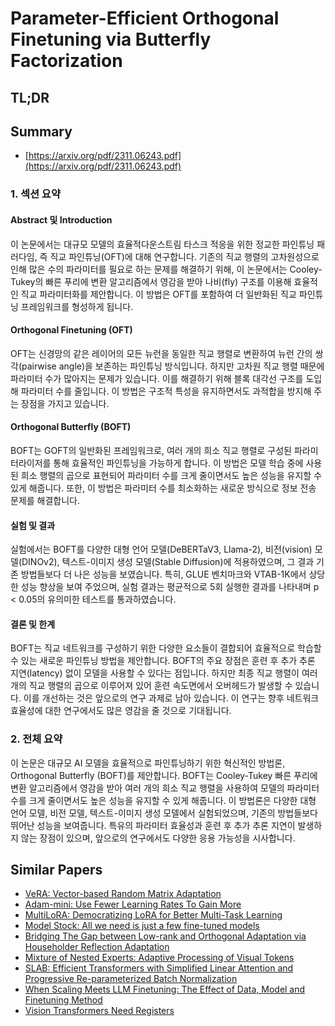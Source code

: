 # Parameter-Efficient Orthogonal Finetuning via Butterfly Factorization
## TL;DR
## Summary
- [https://arxiv.org/pdf/2311.06243.pdf](https://arxiv.org/pdf/2311.06243.pdf)

### 1. 섹션 요약

#### Abstract 및 Introduction
이 논문에서는 대규모 모델의 효율적다운스트림 타스크 적응을 위한 정교한 파인튜닝 패러다임, 즉 직교 파인튜닝(OFT)에 대해 연구합니다. 기존의 직교 행렬의 고차원성으로 인해 많은 수의 파라미터를 필요로 하는 문제를 해결하기 위해, 이 논문에서는 Cooley-Tukey의 빠른 푸리에 변환 알고리즘에서 영감을 받아 나비(fly) 구조를 이용해 효율적인 직교 파라미터화를 제안합니다. 이 방법은 OFT를 포함하여 더 일반화된 직교 파인튜닝 프레임워크를 형성하게 됩니다.

#### Orthogonal Finetuning (OFT)
OFT는 신경망의 같은 레이어의 모든 뉴런을 동일한 직교 행렬로 변환하여 뉴런 간의 쌍각(pairwise angle)을 보존하는 파인튜닝 방식입니다. 하지만 고차원 직교 행렬 때문에 파라미터 수가 많아지는 문제가 있습니다. 이를 해결하기 위해 블록 대각선 구조를 도입해 파라미터 수를 줄입니다. 이 방법은 구조적 특성을 유지하면서도 과적합을 방지해 주는 장점을 가지고 있습니다.

#### Orthogonal Butterfly (BOFT)
BOFT는 GOFT의 일반화된 프레임워크로, 여러 개의 희소 직교 행렬로 구성된 파라미터라이저를 통해 효율적인 파인튜닝을 가능하게 합니다. 이 방법은 모델 학습 중에 사용된 희소 행렬의 곱으로 표현되어 파라미터 수를 크게 줄이면서도 높은 성능을 유지할 수 있게 해줍니다. 또한, 이 방법은 파라미터 수를 최소화하는 새로운 방식으로 정보 전송 문제를 해결합니다.

#### 실험 및 결과
실험에서는 BOFT를 다양한 대형 언어 모델(DeBERTaV3, Llama-2), 비전(vision) 모델(DINOv2), 텍스트-이미지 생성 모델(Stable Diffusion)에 적용하였으며, 그 결과 기존 방법들보다 더 나은 성능을 보였습니다. 특히, GLUE 벤치마크와 VTAB-1K에서 상당한 성능 향상을 보여 주었으며, 실험 결과는 평균적으로 5회 실행한 결과를 나타내며 p < 0.05의 유의미한 테스트를 통과하였습니다.

#### 결론 및 한계
BOFT는 직교 네트워크를 구성하기 위한 다양한 요소들이 결합되어 효율적으로 학습할 수 있는 새로운 파인튜닝 방법을 제안합니다. BOFT의 주요 장점은 훈련 후 추가 추론 지연(latency) 없이 모델을 사용할 수 있다는 점입니다. 하지만 최종 직교 행렬이 여러 개의 직교 행렬의 곱으로 이루어져 있어 훈련 속도면에서 오버헤드가 발생할 수 있습니다. 이를 개선하는 것은 앞으로의 연구 과제로 남아 있습니다. 이 연구는 향후 네트워크 효율성에 대한 연구에서도 많은 영감을 줄 것으로 기대됩니다.

### 2. 전체 요약
이 논문은 대규모 AI 모델을 효율적으로 파인튜닝하기 위한 혁신적인 방법론, Orthogonal Butterfly (BOFT)를 제안합니다. BOFT는 Cooley-Tukey 빠른 푸리에 변환 알고리즘에서 영감을 받아 여러 개의 희소 직교 행렬을 사용하여 모델의 파라미터 수를 크게 줄이면서도 높은 성능을 유지할 수 있게 해줍니다. 이 방법론은 다양한 대형 언어 모델, 비전 모델, 텍스트-이미지 생성 모델에서 실험되었으며, 기존의 방법들보다 뛰어난 성능을 보여줍니다. 특유의 파라미터 효율성과 훈련 후 추가 추론 지연이 발생하지 않는 장점이 있으며, 앞으로의 연구에서도 다양한 응용 가능성을 시사합니다.

## Similar Papers
- [VeRA: Vector-based Random Matrix Adaptation](2310.11454.md)
- [Adam-mini: Use Fewer Learning Rates To Gain More](2406.16793.md)
- [MultiLoRA: Democratizing LoRA for Better Multi-Task Learning](2311.11501.md)
- [Model Stock: All we need is just a few fine-tuned models](2403.19522.md)
- [Bridging The Gap between Low-rank and Orthogonal Adaptation via Householder Reflection Adaptation](2405.17484.md)
- [Mixture of Nested Experts: Adaptive Processing of Visual Tokens](2407.19985.md)
- [SLAB: Efficient Transformers with Simplified Linear Attention and Progressive Re-parameterized Batch Normalization](2405.11582.md)
- [When Scaling Meets LLM Finetuning: The Effect of Data, Model and Finetuning Method](2402.17193.md)
- [Vision Transformers Need Registers](2309.16588.md)

